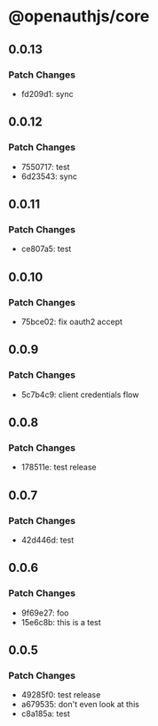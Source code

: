 # @openauthjs/core

## 0.0.13

### Patch Changes

- fd209d1: sync

## 0.0.12

### Patch Changes

- 7550717: test
- 6d23543: sync

## 0.0.11

### Patch Changes

- ce807a5: test

## 0.0.10

### Patch Changes

- 75bce02: fix oauth2 accept

## 0.0.9

### Patch Changes

- 5c7b4c9: client credentials flow

## 0.0.8

### Patch Changes

- 178511e: test release

## 0.0.7

### Patch Changes

- 42d446d: test

## 0.0.6

### Patch Changes

- 9f69e27: foo
- 15e6c8b: this is a test

## 0.0.5

### Patch Changes

- 49285f0: test release
- a679535: don't even look at this
- c8a185a: test
